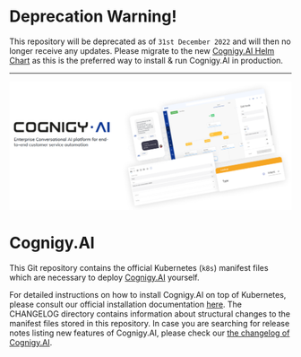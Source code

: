 # Deprecation Warning!
This repository will be deprecated as of `31st December 2022` and will then no longer receive any updates. Please migrate to the new [Cognigy.AI Helm Chart](https://github.com/cognigy/cognigy-ai-helm-chart) as this is the preferred way to install & run Cognigy.AI in production.

---


![](./docs/assets/cognigy-ai.png)

# Cognigy.AI
This Git repository contains the official Kubernetes (``k8s``) manifest files which are necessary to deploy [Cognigy.AI](https://www.cognigy.com/products/cognigy-ai) yourself.

For detailed instructions on how to install Cognigy.AI on top of Kubernetes, please consult our official installation documentation [here](https://docs.cognigy.com/docs/installation-and-dev-ops-guide). The CHANGELOG directory contains information about structural changes to the manifest files stored in this repository. In case you are searching for release notes listing new features of Cognigy.AI, please check our [the changelog of Cognigy.AI](https://docs.cognigy.com/docs/release-notes).